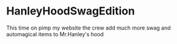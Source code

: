 # HanleyHoodSwagEdition
This time on pimp my website the crew add much more swag and automagical items to Mr.Hanley's hood
